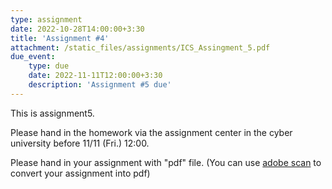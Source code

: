 ```yaml
---
type: assignment
date: 2022-10-28T14:00:00+3:30
title: 'Assignment #4'
attachment: /static_files/assignments/ICS_Assingment_5.pdf
due_event: 
    type: due
    date: 2022-11-11T12:00:00+3:30
    description: 'Assignment #5 due'
---
```

This is assignment5.

Please hand in the homework via the assignment center in the cyber university before 11/11 (Fri.) 12:00.

Please hand in your assignment with "pdf" file. (You can use [adobe scan](https://play.google.com/store/apps/details?id=com.adobe.scan.android&hl=zh_TW&gl=US) to convert your assignment into pdf)
